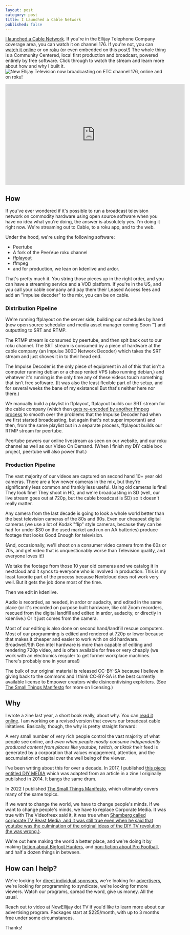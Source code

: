 ```yaml
---
layout: post
category: post
title: I Launched a Cable Network
published: false
---
```

[I launched a Cable Network](https://newellijay.tv/2024/10/26/new-ellijay-television-now-on-cable/). If you're in the Ellijay Telephone Company coverage area, you can watch it on channel 176. If you're not, you can [watch it online](https://vod.newellijay.tv/w/hPrMTPpUuP8ZLoaqHTkLmd) or on [roku](https://channelstore.roku.com/details/923c7927ca06324871b965f166805a5b/new-ellijay-tv) (or even embedded on this post!) The whole thing is a Community Centered, local first production and broadcast, powered entirely by free software. Click through to watch the stream and learn more about how and why I built it. ![New Ellijay Television now broadcasting on ETC channel 176, online and on roku!]({{site.baseurl}}/images/Untitled-design57.png)


<iframe title="ON AIR" width="560" height="315" src="https://vod.newellijay.tv/videos/embed/883211f7-723a-4ecd-b2fd-7a4ad1e3d70c" frameborder="0" allowfullscreen="" sandbox="allow-same-origin allow-scripts allow-popups allow-forms"></iframe>


## How 

If you've ever wondered if it's possible to run a broadcast television network on commodity hardware using open source software when you have no idea what you're doing, the answer is absolutely yes. I'm doing it right now. We're streaming out to Cable, to a roku app, and to the web. 

Under the hood, we're using the following software: 

- Peertube
- A fork of the PeerVue roku channel 
- [ffplayout](https://ffplayout.github.io/) 
- ffmpeg 
- and for production, we lean on kdenlive and ardor. 

That's pretty much it. You string those pieces up in the right order, and you can have a streaming service and a VOD platform. If you're in the US, and you call your cable company and pay them their Leased Access fees and add an "impulse decoder" to the mix, you can be on cable. 

### Distribution Pipeline

We're running ffplayout on the server side, building our schedules by hand (new open source scheduler and media asset manager coming Soon ™️) and outputting to SRT and RTMP. 

The RTMP stream is consumed by peertube, and then spit back out to our roku channel. The SRT stream is consumed by a piece of hardware at the cable company (an Impulse 300D Network Decoder) which takes the SRT stream and just shoves it in to their head end. 

The Impulse Decoder is the only piece of equipment in all of this that isn't a computer running debian or a cheap rented VPS (also running debian,) and whatever it's running is the only time any of these videos touch something that isn't free software. (It was also the least flexible part of the setup, and for several weeks the bane of my existance! But that's neither here nor there.)

We manually build a playlist in ffplayout, ffplayout builds our SRT stream for the cable company (which then [gets re-encoded by another ffmpeg process](https://retro.social/@ajroach42/113278866789695300) to smooth over the problems that the Impulse Decoder had when we first started broadcasting, but again that's not super important) and then, from the same playlist but in a separate process, ffplayout builds our RTMP stream for peertube. 

Peertube powers our online livestream as seen on our website, and our roku channel as well as our Video On Demand. (When I finish my DIY cable box project, peertube will also power that.)

### Production Pipeline 

The vast majority of our videos are captured on second hand 10+ year old cameras. There are a few newer cameras in the mix, but they're significantly less common and frankly less useful. Using old cameras is fine! They look fine! They shoot in HD, and we're broadcasting in SD (well, our live stream goes out at 720p, but the cable broadcast is SD) so it doesn't really matter. 

Any camera from the last decade is going to look a whole world better than the best television cameras of the 80s and 90s. Even our cheapest digital cameras (we use a lot of Kodak "flip" style cameras, because they can be had for under $30 on the used market and run on AA batteries) produce footage that looks Good Enough for television. 

(And, occasionally, we'll shoot on a consumer video camera from the 60s or 70s, and get video that is unquestionably worse than Television quality, and everyone loves it!) 

We take the footage from those 10 year old cameras and we catalog it in nextcloud and it syncs to everyone who is involved in production. This is my least favorite part of the process because Nextcloud does not work very well. But it gets the job done most of the time. 

Then we edit in kdenlive. 

Audio is recorded, as needed, in ardor or audacity, and edited in the same place (or it's recorded on purpose built hardware, like old Zoom recorders, rescued from the digital landfill and edited in ardor, audacity, or directly in kdenlive.) Or it just comes from the camera. 

Most of our editing is also done on second hand/landfill rescue computers. Most of our programming is edited and rendered at 720p or lower because that makes it cheaper and easier to work with on old hardware. Broadwell/5th Gen intel hardware is more than capable of editing and rendering 720p video, and is often available for free or very cheaply (we work with an electronics recycler to get former workplace machines. There's probably one in your area!) 

The bulk of our original material is released CC-BY-SA because I believe in giving back to the commons and I think CC-BY-SA is the best currently available license to Empower creators while disincentivising exploiters. (See [The Small Things Manifesto](https://ajroach42.com/the-small-things-manifesto/) for more on licensing.) 

## Why 

I wrote a zine last year, a short book really, about why. You can [read it online](https://communitymedia.network/). I am working on a revised version that covers our broadcast cable initatives. Basically, though, the why is pretty straight forward: 

A very small number of very rich people control the vast majority of what people see online, and *even when people mostly consume independently produced content from places like youtube, twitch, or tiktok* their feed is generated by a corporation that values engagement, attention, and the accumulation of capital over the well being of the viewer. 

I've been writing about this for over a decade. In 2017, I published [this piece entitled DIY MEDIA](https://ajroach42.com/diy-media/) which was adapted from an article in a zine I originally published in 2014. It bangs the same drum. 

In 2022 I published [The Small Things Manifesto](https://ajroach42.com/the-small-things-manifesto/), which ultimately covers many of the same topics. 

If we want to change the world, we have to change people's minds. If we want to change people's minds, we have to replace Corporate Media. It was true with The Videofreex said it, it was true when [Shamberg called corporate TV Beast Media, and it was still true even when he said that youtube was the culmination of the original ideas of the DIY TV revolution (he was wrong.)](https://sites.evergreen.edu/mediaworks1516/wp-content/uploads/sites/121/2016/01/Merrin_2012.pdf). 

We're out here making the world a better place, and we're doing it by making [fiction about Bigfoot Hunters](https://vod.newellijay.tv/w/3h6m3uZSkBjrHYVLMA3m1o?start=0s), and [non-fiction about Pro Football](https://vod.newellijay.tv/w/cia4J3tkqgvhZrdpNL3Cps), and half a dozen things in between. 

## How can I help? 

We're looking for [direct individual sponsors](https://newellijay.tv/sponsor-us/), we're looking for [advertisers](https://newellijay.tv/advertise-with-us/), we're looking for programming to syndicate, we're looking for more viewers. Watch our programs, spread the word, give us money. All the usual. 

Reach out to video at NewEllijay dot TV if you'd like to learn more about our advertising program. Packages start at $225/month, with up to 3 months free under some circumstances. 

Thanks!
